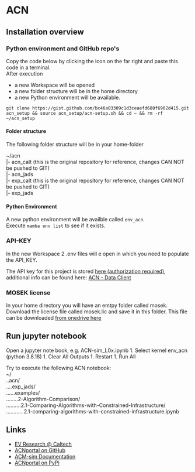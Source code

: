 # ACN

## Installation overview

### Python environment and GitHub repo's

Copy the code below by clicking the icon on the far right and paste this code in a terminal.  
After execution   
- a new Workspace will be opened
- a new folder structure will be in the home directory
- a new Python environment will be available.

```
git clone https://gist.github.com/bc46a03309c1d3ceaefd680f6962d415.git acn_setup && source acn_setup/acn-setup.sh && cd ~ && rm -rf ~/acn_setup
```

#### Folder structure

The following folder structure will be in your home-folder  

~/acn  
 |- acn_calt     (this is the original repository for reference, changes CAN NOT be pushed to GIT)  
 |- acn_jads  
 |- exp_calt     (this is the original repository for reference, changes CAN NOT be pushed to GIT)  
 |- exp_jads  

#### Python Environment
A new python environment will be availble called ```env_acn```.  
Execute ```mamba env list``` to see if it exists.

### API-KEY

In the new Workspace 2 .env files will e open in which you need to populate the API_KEY.  

The API key for this project is stored [here (authorization required)](https://1drv.ms/t/s!AiogHeTeve1hjvo-_7UAopYbxRS1qQ?e=LKaLS9), additional info can be found here: [ACN - Data Client][acn_api]  

### MOSEK license

In your home directory you will have an emtpy folder called mosek.  
Download the license file called mosek.lic and save it in this folder. This file can be downloaded [from onedrive here][mosek_lic]  

## Run jupyter notebook

Open a jupyter note book, e.g. ACN-sim_L0x.ipynb
    1. Select kernel env_acn (python 3.8.18)
    1. Clear All Outputs 
    1. Restart
    1. Run All

Try to execute the following ACN notebook:  
~/  
..acn/  
....exp_jads/  
......examples/  
........2-Algorithm-Comparison/  
..........2.1-Comparing-Algorithms-with-Constrained-Infrastructure/  
............2.1-comparing-algorithms-with-constrained-infrastructure.ipynb  

## Links

- [EV Research @ Caltech][def]  
- [ACNportal on GitHub][acnportal]  
- [ACM-sim Documentation][ACM-sim]  
- [ACNportal on PyPi][acn_portal_pypi]  

[def]:             https://ev.caltech.edu/index
[acnportal]:       https://github.com/zach401/acnportal
[ACM-sim]:         https://acnportal.readthedocs.io/en/latest/
[acn_portal_pypi]: https://pypi.org/project/acnportal/
[conda_yml]:       https://docs.conda.io/projects/conda/en/latest/user-guide/tasks/manage-environments.html#creating-an-environment-from-an-environment-yml-file
[mosek_lic]: https://1drv.ms/u/s!AiogHeTeve1hjvpAHK-FCdqT2ikhfQ?e=DM0Uxm
[vsc_python_int]:  https://code.visualstudio.com/docs/python/environments#_working-with-python-interpreters
[vsc_conda_env]:   https://code.visualstudio.com/docs/python/environments#_create-a-conda-environment-in-the-terminal
[acn_api]:         https://acnportal.readthedocs.io/en/latest/acndata/data_client.html

